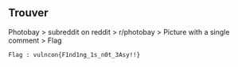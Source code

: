 ## Trouver




Photobay > subreddit on reddit > r/photobay > Picture with a single comment > Flag 

```
Flag : vulncon{F1nd1ng_1s_n0t_3Asy!!}
```
